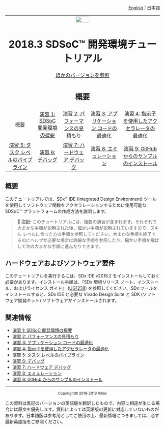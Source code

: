 <p align="right">
<a href="../../getting-started-tutorial/README.md">English</a> | <a>日本語</a>
</p>

<table style="width:100%">
  <tr>
<td align="center" width="100%" colspan="6"><img src="https://www.xilinx.com/content/dam/xilinx/imgs/press/media-kits/corporate/xilinx-logo.png" width="30%"/><h1>2018.3 SDSoC™ 開発環境チュートリアル</h1>
<a href="https://github.com/Xilinx/SDSoC-Tutorials/branches/all">ほかのバージョンを参照</a>
</td>
  </tr>
  <tr>
    <td colspan="5" align="center"><h2>概要</h2></td>
  </tr>
    <tr>
    <td align="center">概要</td>
    <td align="center"><a href="lab-1-introduction-to-the-sdsoc-development-environment.md">演習 1: SDSoC 開発環境の概要</a></td>
    <td align="center"><a href="lab-2-performance-estimation.md">演習 2: パフォーマンスの見積もり</a></td>
    <td align="center"><a href="lab-3-optimize-the-application-code.md">演習 3: アプリケーション コードの最適化</a></td>
    <td align="center"><a href="lab-4-optimize-the-accelerator-using-directives.md">演習 4: 指示子を使用したアクセラレータの最適化</a></td>
  </tr>
  <tr>
    <td align="center"><a href="lab-5-task-level-pipelining.md">演習 5: タスク レベルのパイプライン</a></td>
    <td align="center"><a href="lab-6-debug.md">演習 6: デバッグ</a></td>
    <td align="center"><a href="lab-7-hardware-debug.md">演習 7: ハードウェア デバッグ</a></td>
    <td align="center"><a href="lab-8-emulation.md">演習 8: エミュレーション</a></td>
    <td align="center"><a href="lab-9-installing-applications-from-github.md">演習 9: GitHub からのサンプルのインストール</a></td>
    </tr>
</table>

## 概要  

このチュートリアルでは、SDx&trade; IDE (Integrated Design Environment) ツールを使用してソフトウェア関数をアクセラレーションするために使用可能な SDSoC&trade; プラットフォームの作成方法を説明します。

>**:pushpin: 注記:**  このチュートリアルには、複数の演習が含まれます。それぞれで大まかな手順が説明された後、細かい手順が説明されていますので、スキル レベルに合った方の手順を参照してください。大まかな手順を終了するのにヘルプが必要な場合は詳細な手順を参照したり、細かい手順を飛ばして次の大まかな手順に進んだりできます。  

## ハードウェアおよびソフトウェア要件

このチュートリアルを実行するには、SDx IDE v2018.2 をインストールしておく必要があります。インストール手順は、『SDx 環境リリース ノート、インストール、およびライセンス ガイド』 ([UG1238](https://japan.xilinx.com/cgi-bin/docs/rdoc?v=2018.2;d=ug1238-sdx-rnil.pdf)) を参照してください。SDx ツールをインストールすると、SDx IDE と必要な Vivado Design Suite と SDK (ソフトウェア開発キット) ソフトウェアがインストールされます。

## 関連情報
 - <a href="lab-1-introduction-to-the-sdsoc-development-environment.md">演習 1: SDSoC 開発環境の概要</a>
 - <a href="lab-2-performance-estimation.md">演習 2: パフォーマンスの見積もり</a>
 - <a href="lab-3-optimize-the-application-code.md">演習 3: アプリケーション コードの最適化</a>
 - <a href="lab-4-optimize-the-accelerator-using-directives.md">演習 4: 指示子を使用したアクセラレータの最適化</a>
 - <a href="lab-5-task-level-pipelining.md">演習 5: タスク レベルのパイプライン</a>
 - <a href="lab-6-debug.md">演習 6: デバッグ</a>
 - <a href="lab-7-hardware-debug.md">演習 7: ハードウェア デバッグ</a>
 - <a href="lab-8-emulation.md">演習 8: エミュレーション</a>
 - <a href="lab-9-installing-applications-from-github.md">演習 9: GitHub からのサンプルのインストール</a>


<hr/>
<p align="center"><sup>Copyright&copy; 2019-2019 Xilinx</sup></p>

この資料は表記のバージョンの英語版を翻訳したもので、内容に相違が生じる場合には原文を優先します。資料によっては英語版の更新に対応していないものがあります。日本語版は参考用としてご使用の上、最新情報につきましては、必ず最新英語版をご参照ください。